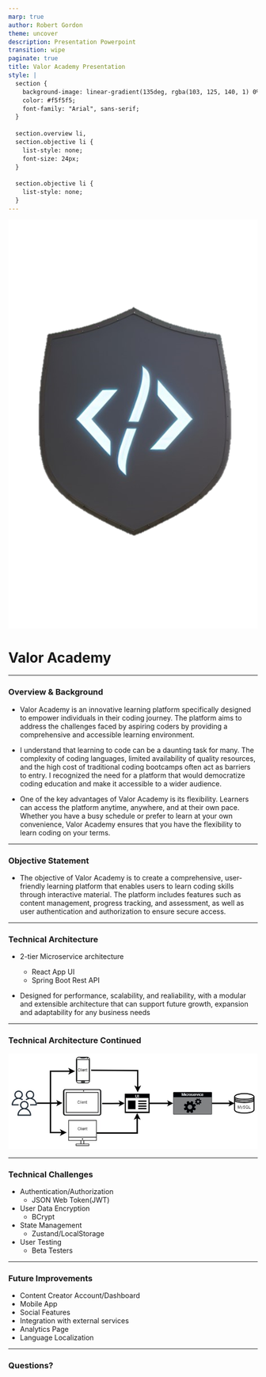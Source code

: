 ```yaml
---
marp: true
author: Robert Gordon
theme: uncover
description: Presentation Powerpoint
transition: wipe
paginate: true
title: Valor Academy Presentation
style: |
  section {
    background-image: linear-gradient(135deg, rgba(103, 125, 140, 1) 0%, rgba(172, 169, 164, 1) 100%);
    color: #f5f5f5;
    font-family: "Arial", sans-serif;
  }

  section.overview li,
  section.objective li {
    list-style: none;
    font-size: 24px;
  }

  section.objective li {
    list-style: none;
  }
---
```

<!-- _paginate: skip -->

![bg left:40% w:512 h:512](client/public/resources/valorAcademy_logo.png)

# Valor Academy

---
<!-- _class: overview -->
### Overview & Background

- Valor Academy is an innovative learning platform specifically designed to empower individuals in their coding journey. The platform aims to address the challenges faced by aspiring coders by providing a comprehensive and accessible learning environment.

- I understand that learning to code can be a daunting task for many. The complexity of coding languages, limited availability of quality resources, and the high cost of traditional coding bootcamps often act as barriers to entry. I recognized the need for a platform that would democratize coding education and make it accessible to a wider audience.

- One of the key advantages of Valor Academy is its flexibility. Learners can access the platform anytime, anywhere, and at their own pace. Whether you have a busy schedule or prefer to learn at your own convenience, Valor Academy ensures that you have the flexibility to learn coding on your terms.

---
<!-- _class: objective -->
### Objective Statement

- The objective of Valor Academy is to create a comprehensive, user-friendly learning platform that enables users to learn coding skills through interactive material. The platform includes features such as content management, progress tracking, and assessment, as well as user authentication and authorization to ensure secure access.

---
### Technical Architecture

- 2-tier Microservice architecture
  - React App UI
  - Spring Boot Rest API 

- Designed for performance, scalability, and realiability, with a modular and extensible architecture that can support future growth, expansion and adaptability for any business needs

---

### Technical Architecture Continued

![Technical Architecture w:1024 h:524](client/public/resources/ValorAcademyTechnicalArchitectureDiagram.jpg)

---
### Technical Challenges

- Authentication/Authorization
  - JSON Web Token(JWT)
- User Data Encryption
  - BCrypt
- State Management
  - Zustand/LocalStorage
- User Testing
  - Beta Testers

---

### Future Improvements

- Content Creator Account/Dashboard
- Mobile App
- Social Features
- Integration with external services
- Analytics Page
- Language Localization

---
<!-- _paginate: skip -->
### Questions?